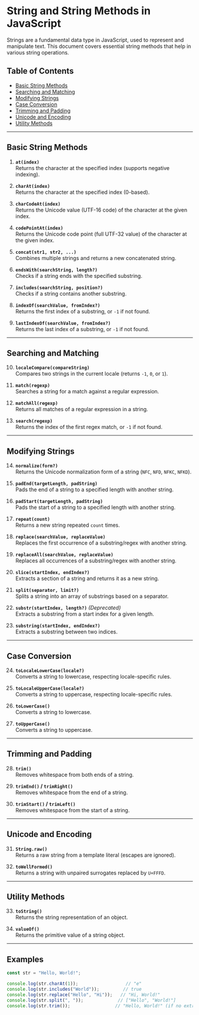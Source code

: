 # String and String Methods in JavaScript

Strings are a fundamental data type in JavaScript, used to represent and manipulate text. This document covers essential string methods that help in various string operations.

## Table of Contents
- [Basic String Methods](#basic-string-methods)
- [Searching and Matching](#searching-and-matching)
- [Modifying Strings](#modifying-strings)
- [Case Conversion](#case-conversion)
- [Trimming and Padding](#trimming-and-padding)
- [Unicode and Encoding](#unicode-and-encoding)
- [Utility Methods](#utility-methods)

---

## Basic String Methods

1. **`at(index)`**  
   Returns the character at the specified index (supports negative indexing).

2. **`charAt(index)`**  
   Returns the character at the specified index (0-based).

3. **`charCodeAt(index)`**  
   Returns the Unicode value (UTF-16 code) of the character at the given index.

4. **`codePointAt(index)`**  
   Returns the Unicode code point (full UTF-32 value) of the character at the given index.

5. **`concat(str1, str2, ...)`**  
   Combines multiple strings and returns a new concatenated string.

6. **`endsWith(searchString, length?)`**  
   Checks if a string ends with the specified substring.

7. **`includes(searchString, position?)`**  
   Checks if a string contains another substring.

8. **`indexOf(searchValue, fromIndex?)`**  
   Returns the first index of a substring, or `-1` if not found.

9. **`lastIndexOf(searchValue, fromIndex?)`**  
   Returns the last index of a substring, or `-1` if not found.

---

## Searching and Matching

10. **`localeCompare(compareString)`**  
    Compares two strings in the current locale (returns `-1`, `0`, or `1`).

11. **`match(regexp)`**  
    Searches a string for a match against a regular expression.

12. **`matchAll(regexp)`**  
    Returns all matches of a regular expression in a string.

13. **`search(regexp)`**  
    Returns the index of the first regex match, or `-1` if not found.

---

## Modifying Strings

14. **`normalize(form?)`**  
    Returns the Unicode normalization form of a string (`NFC`, `NFD`, `NFKC`, `NFKD`).

15. **`padEnd(targetLength, padString)`**  
    Pads the end of a string to a specified length with another string.

16. **`padStart(targetLength, padString)`**  
    Pads the start of a string to a specified length with another string.

17. **`repeat(count)`**  
    Returns a new string repeated `count` times.

18. **`replace(searchValue, replaceValue)`**  
    Replaces the first occurrence of a substring/regex with another string.

19. **`replaceAll(searchValue, replaceValue)`**  
    Replaces all occurrences of a substring/regex with another string.

20. **`slice(startIndex, endIndex?)`**  
    Extracts a section of a string and returns it as a new string.

21. **`split(separator, limit?)`**  
    Splits a string into an array of substrings based on a separator.

22. **`substr(startIndex, length?)`** *(Deprecated)*  
    Extracts a substring from a start index for a given length.

23. **`substring(startIndex, endIndex?)`**  
    Extracts a substring between two indices.

---

## Case Conversion

24. **`toLocaleLowerCase(locale?)`**  
    Converts a string to lowercase, respecting locale-specific rules.

25. **`toLocaleUpperCase(locale?)`**  
    Converts a string to uppercase, respecting locale-specific rules.

26. **`toLowerCase()`**  
    Converts a string to lowercase.

27. **`toUpperCase()`**  
    Converts a string to uppercase.

---

## Trimming and Padding

28. **`trim()`**  
    Removes whitespace from both ends of a string.

29. **`trimEnd()` / `trimRight()`**  
    Removes whitespace from the end of a string.

30. **`trimStart()` / `trimLeft()`**  
    Removes whitespace from the start of a string.

---

## Unicode and Encoding

31. **`String.raw()`**  
    Returns a raw string from a template literal (escapes are ignored).

32. **`toWellFormed()`**  
    Returns a string with unpaired surrogates replaced by `U+FFFD`.

---

## Utility Methods

33. **`toString()`**  
    Returns the string representation of an object.

34. **`valueOf()`**  
    Returns the primitive value of a string object.

---

## Examples

```javascript
const str = "Hello, World!";

console.log(str.charAt(1));                  // "e"
console.log(str.includes("World"));         // true
console.log(str.replace("Hello", "Hi"));   // "Hi, World!"
console.log(str.split(", "));             // ["Hello", "World!"]
console.log(str.trim());                 // "Hello, World!" (if no extra spaces)

```
